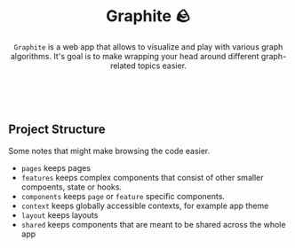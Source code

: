 <div align="center">
  
# Graphite 🪨
`Graphite` is a web app that allows to visualize and play with various graph algorithms. It's goal is to make wrapping your head around different graph-related topics easier.

</div>

<br/>
<br/>
<br/>

## Project Structure
Some notes that might make browsing the code easier.

- `pages` keeps pages
- `features` keeps complex components that consist of other smaller compoents, state or hooks.
- `components` keeps `page` or `feature` specific components.
- `context` keeps globally accessible contexts, for example app theme
- `layout` keeps layouts
- `shared` keeps components that are meant to be shared across the whole app

<br/>
